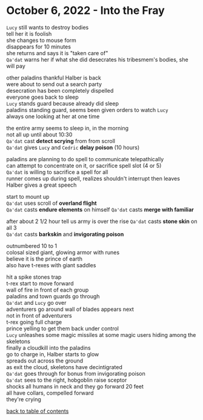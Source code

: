 # October 6, 2022 - Into the Fray

`Lucy` still wants to destroy bodies  
tell her it is foolish  
she changes to mouse form  
disappears for 10 minutes  
she returns and says it is "taken care of"  
`Qa'dat` warns her if what she did desecrates his tribesmem's bodies, she will pay  

other paladins thankful Halber is back  
were about to send out a search party  
desecration has been completely dispelled  
everyone goes back to sleep  
`Lucy` stands guard because already did sleep  
paladins standing guard, seems been given orders to watch `Lucy`  
always one looking at her at one time  

the entire army seems to sleep in, in the morning  
not all up until about 10:30  
`Qa'dat` cast **detect scrying** from from scroll  
`Qa'dat` gives `Lucy` and `Cedric` **delay poison** (10 hours)  

paladins are planning to do spell to communicate telepathically  
can attempt to concentrate on it, or sacrifice spell slot (4 or 5)  
`Qa'dat` is willing to sacrifice a spell for all  
runner comes up during spell, realizes shouldn't interrupt then leaves  
Halber gives a great speech  

start to mount up  
`Qa'dat` uses scroll of **overland flight**  
`Qa'dat` casts **endure elements** on himself
`Qa'dat` casts **merge with familiar**  

after about 2 1/2 hour tell us army is over the rise
`Qa'dat` casts **stone skin** on all 3  
`Qa'dat` casts **barkskin** and **invigorating poison**  

outnumbered 10 to 1  
colosal sized giant, glowing armor with runes  
believe it is the prince of earth   
also have t-rexes with giant saddles  

hit a spike stones trap  
t-rex start to move forward  
wall of fire in front of each group  
paladins and town guards go through  
`Qa'dat` and `Lucy` go over  
adventurers go around
wall of blades appears next  
not in front of adventurers  
t-rex going full charge  
prince yelling to get them back under control  
`Lucy` unleashes some magic missiles at some magic users hiding among the skeletons  
finally a cloudkill into the paladins  
go to charge in, Halber starts to glow  
spreads out across the ground  
as exit the cloud, skeletons have decintigrated  
`Qa'dat` goes through for bonus from invigorating poison  
`Qa'dat` sees to the right, hobgoblin raise sceptor  
shocks all humans in neck and they go forward 20 feet  
all have collars, compelled forward  
they're crying  

[back to table of contents](/sessions/README.md)
